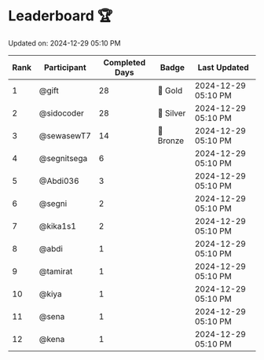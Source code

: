 # Leaderboard 🏆

Updated on: 2024-12-29 05:10 PM

| Rank | Participant       | Completed Days | Badge      | Last Updated         |
|------|-------------------|----------------|------------|----------------------|
| 1    | @gift             | 28             | 🏅 Gold     | 2024-12-29 05:10 PM |
| 2    | @sidocoder        | 28             | 🥈 Silver   | 2024-12-29 05:10 PM |
| 3    | @sewasewT7        | 14             | 🥉 Bronze   | 2024-12-29 05:10 PM |
| 4    | @segnitsega       | 6              |            | 2024-12-29 05:10 PM |
| 5    | @Abdi036          | 3              |            | 2024-12-29 05:10 PM |
| 6    | @segni            | 2              |            | 2024-12-29 05:10 PM |
| 7    | @kika1s1          | 2              |            | 2024-12-29 05:10 PM |
| 8    | @abdi             | 1              |            | 2024-12-29 05:10 PM |
| 9    | @tamirat          | 1              |            | 2024-12-29 05:10 PM |
| 10   | @kiya             | 1              |            | 2024-12-29 05:10 PM |
| 11   | @sena             | 1              |            | 2024-12-29 05:10 PM |
| 12   | @kena             | 1              |            | 2024-12-29 05:10 PM |
